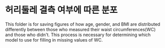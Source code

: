 # 허리둘레 결측 여부에 따른 분포
This folder is for saving figures of how age, gender, and BMI are distributed differently between those who measured their waist circumferences(WC) and those who didn't. This process is necessary for determining which model to use for filling in missing values of WC.
